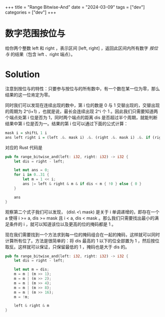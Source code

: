 +++
title = "Range Bitwise-And"
date = "2024-03-09"
tags = ["dev"]
categories = ["dev"]
+++

# 数字范围按位与

给你两个整数 left 和 right ，表示区间 [left, right] ，返回此区间内所有数字 _按位与_ 的结果（包含 left 、right 端点）。

# Solution

注意到按位与的特性：只要参与按位与的所有数中，有一个数在某一位为零，那么结果的这一位肯定为零。

同时我们可以发现在连续出现的数中，第 i 位的数是 0 与 1 交替出现的，交替出现的周期为 2^(i+1) ，也就是说，最长会连续出现 2^i 个 1 。因此我们只需要知道两个端点处第 i 位是否为 1，同时两个端点的距离 dis 是否超过半个周期，就能判断结果中第 i 位是否为一。结果的第 i 位可以通过下面的公式计算：

```haskell
mask i = shiftL 1 i
ans left right i = (left .&. mask i) .&. (right .&. mask i) .&. if (right - left) < mask i then 0xffffffff else 0
```

对应的 Rust 代码是


```rust
pub fn range_bitwise_and(left: i32, right: i32) -> i32 {
    let dis = right - left;

    let mut ans = 0;
    for i in 0..31 {
        let m = 1 << i;
        ans |= left & right & m & if dis < m { !0 } else { 0 }
    }

    ans
}
```

观察第二个式子我们可以发现， (dis\ <\ mask) 是关于 i 单调递增的，即存在一个 a 使得 i >= a, dis >= mask 且 i < a, dis < mask 。那么我们只需要找出最小的满足条件的 i ，就可以知道该位以及更高的位的掩码都是 1 。

现在我们需要找到一个方法求到每一位的掩码组合在一起的掩码，这样就可以同时计算所有位了。方法是很简单的：将 dis 最高的 1 以下的位全部置为 1 ，然后按位取反。这样就可以保证，只保留最低的 1 ，掩码也是大于 dis 的。


```rust
pub fn range_bitwise_and(left: i32, right: i32) -> i32 {
    let dis = right - left;

    let mut m = dis;
    m = m | (m >> 1);
    m = m | (m >> 2);
    m = m | (m >> 4);
    m = m | (m >> 8);
    m = m | (m >> 16);
    m = !m;

    left & right & m
}
```

